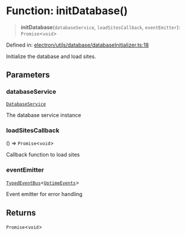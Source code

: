 # Function: initDatabase()

> **initDatabase**(`databaseService`, `loadSitesCallback`, `eventEmitter`): `Promise`\<`void`\>

Defined in: [electron/utils/database/databaseInitializer.ts:18](https://github.com/Nick2bad4u/Uptime-Watcher/blob/3cce0c3b352c8390536ca3c7399ece50a05faf18/electron/utils/database/databaseInitializer.ts#L18)

Initialize the database and load sites.

## Parameters

### databaseService

[`DatabaseService`](../../../../services/database/DatabaseService/classes/DatabaseService.md)

The database service instance

### loadSitesCallback

() => `Promise`\<`void`\>

Callback function to load sites

### eventEmitter

[`TypedEventBus`](../../../../events/TypedEventBus/classes/TypedEventBus.md)\<[`UptimeEvents`](../../../../events/eventTypes/interfaces/UptimeEvents.md)\>

Event emitter for error handling

## Returns

`Promise`\<`void`\>
